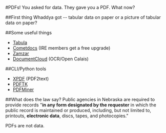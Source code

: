 #PDFs!
You asked for data. They gave you a PDF. What now?

##First thing
Whaddya got -- tabular data on paper or a picture of tabular data on paper?

##Some useful things
<ul>
<li><a href="http://tabula.technology/">Tabula</a></li>
<li><a href="http://www.cometdocs.com/">Cometdocs</a> (IRE members get a free upgrade)</li>
<li><a href="http://www.zamzar.com/">Zamzar</a></li>
<li><a href="http://www.documentcloud.org/">DocumentCloud</a> (OCR/Open Calais)</li>
</ul>

##CLI/Python tools
<ul>
<li><a href="http://www.foolabs.com/xpdf/download.html">XPDF</a> (PDF2text)</li>
<li><a href="https://www.pdflabs.com/tools/pdftk-the-pdf-toolkit/">PDFTK</a></li>
<li><a href="https://euske.github.io/pdfminer/">PDFMiner</a></li>
</ul>

##What does the law say?
Public agencies in Nebraska are required to provide records "<strong>in any form designated by the requester</strong> in which the public record is maintained or produced, including, but not limited to, printouts, <strong>electronic data</strong>, discs, tapes, and photocopies."

PDFs are not data.